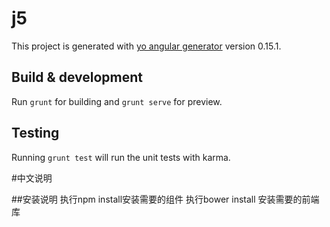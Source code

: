 # j5

This project is generated with [yo angular generator](https://github.com/yeoman/generator-angular)
version 0.15.1.

## Build & development

Run `grunt` for building and `grunt serve` for preview.

## Testing

Running `grunt test` will run the unit tests with karma.

#中文说明

##安装说明
执行npm install安装需要的组件
执行bower install 安装需要的前端库
